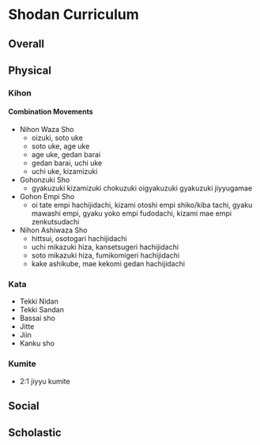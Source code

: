 # Shodan Curriculum

## Overall

## Physical

### Kihon

#### Combination Movements

* Nihon Waza Sho
  * oizuki, soto uke
  * soto uke, age uke
  * age uke, gedan barai
  * gedan barai, uchi uke
  * uchi uke, kizamizuki
* Gohonzuki Sho
  * gyakuzuki kizamizuki chokuzuki oigyakuzuki gyakuzuki jiyyugamae
* Gohon Empi Sho
  * oi tate empi hachijidachi, kizami otoshi empi shiko/kiba tachi, gyaku mawashi empi, gyaku yoko empi fudodachi, kizami mae empi zenkutsudachi
* Nihon Ashiwaza Sho
  * hittsui, osotogari hachijidachi
  * uchi mikazuki hiza, kansetsugeri hachijidachi
  * soto mikazuki hiza, fumikomigeri hachijidachi
  * kake ashikube, mae kekomi gedan hachijidachi

### Kata

* Tekki Nidan
* Tekki Sandan
* Bassai sho
* Jitte
* Jiin
* Kanku sho

### Kumite

* 2:1 jiyyu kumite

## Social

## Scholastic
